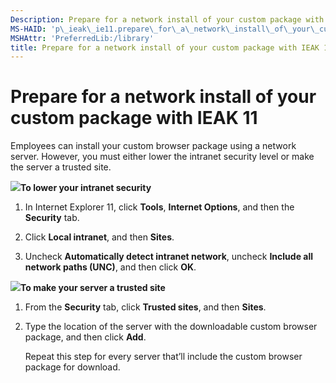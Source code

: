 ```yaml
---
Description: Prepare for a network install of your custom package with IEAK 11
MS-HAID: 'p\_ieak\_ie11.prepare\_for\_a\_network\_install\_of\_your\_custom\_package\_with\_ieak\_11'
MSHAttr: 'PreferredLib:/library'
title: Prepare for a network install of your custom package with IEAK 11
---
```


# Prepare for a network install of your custom package with IEAK 11


Employees can install your custom browser package using a network server. However, you must either lower the intranet security level or make the server a trusted site.

![](../common/wedge.gif)**To lower your intranet security**

1.  In Internet Explorer 11, click **Tools**, **Internet Options**, and then the **Security** tab.

2.  Click **Local intranet**, and then **Sites**.

3.  Uncheck **Automatically detect intranet network**, uncheck **Include all network paths (UNC)**, and then click **OK**.

![](../common/wedge.gif)**To make your server a trusted site**

1.  From the **Security** tab, click **Trusted sites**, and then **Sites**.

2.  Type the location of the server with the downloadable custom browser package, and then click **Add**.

    Repeat this step for every server that’ll include the custom browser package for download.

 

 



